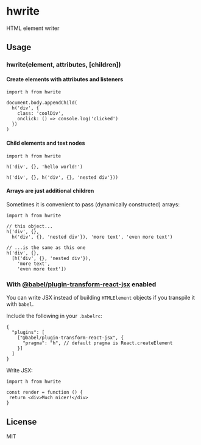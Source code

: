 # hwrite
HTML element writer

## Usage

### hwrite(element, attributes, \[children\])

#### Create elements with attributes and listeners

```
import h from hwrite

document.body.appendChild(
  h('div', {
    class: 'coolDiv',
    onclick: () => console.log('clicked')
  })
)
```

#### Child elements and text nodes

```
import h from hwrite

h('div', {}, 'hello world!')

h('div', {}, h('div', {}, 'nested div'}))
```

#### Arrays are just additional children

Sometimes it is convenient to pass (dynamically constructed) arrays:

```
import h from hwrite

// this object...
h('div', {},
  h('div', {}, 'nested div'}), 'more text', 'even more text')

// ...is the same as this one
h('div', {},
  [h('div', {}, 'nested div'}),
    'more text',
    'even more text'])
```

### With [@babel/plugin-transform-react-jsx](https://babeljs.io/docs/en/babel-plugin-transform-react-jsx) enabled

You can write JSX instead of building `HTMLElement` objects if you transpile it with `babel`.

Include the following in your `.babelrc`:

```
{
  "plugins": [
    ["@babel/plugin-transform-react-jsx", {
      "pragma": "h", // default pragma is React.createElement
    }]
  ]
}
```

Write JSX:

```
import h from hwrite

const render = function () {
 return <div>Much nicer!</div>
}
```

## License

MIT